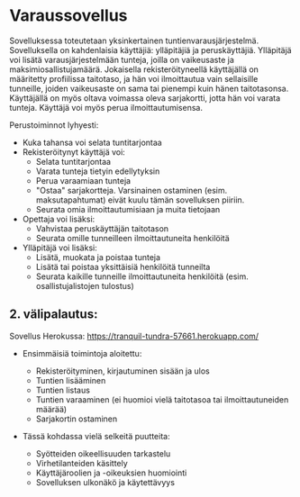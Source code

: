 # Varaussovellus

Sovelluksessa toteutetaan yksinkertainen tuntienvarausjärjestelmä. Sovelluksella on kahdenlaisia käyttäjiä: ylläpitäjiä ja peruskäyttäjiä. Ylläpitäjä voi lisätä varausjärjestelmään tunteja, joilla on vaikeusaste ja maksimiosallistujamäärä. Jokaisella rekisteröityneellä käyttäjällä on määritetty profiilissa taitotaso, ja hän voi ilmoittautua vain sellaisille tunneille, joiden vaikeusaste on sama tai pienempi kuin hänen taitotasonsa. Käyttäjällä on myös oltava voimassa oleva sarjakortti, jotta hän voi varata tunteja. Käyttäjä voi myös perua ilmoittautumisensa.

Perustoiminnot lyhyesti:
- Kuka tahansa voi selata tuntitarjontaa
- Rekisteröitynyt käyttäjä voi:
  - Selata tuntitarjontaa
  - Varata tunteja tietyin edellytyksin
  - Perua varaamiaan tunteja
  - "Ostaa" sarjakortteja. Varsinainen ostaminen (esim. maksutapahtumat) eivät kuulu tämän sovelluksen piiriin.
  - Seurata omia ilmoittautumisiaan ja muita tietojaan
- Opettaja voi lisäksi:
  - Vahvistaa peruskäyttäjän taitotason
  - Seurata omille tunneilleen ilmoittautuneita henkilöitä
- Ylläpitäjä voi lisäksi:
  - Lisätä, muokata ja poistaa tunteja
  - Lisätä tai poistaa yksittäisiä henkilöitä tunneilta
  - Seurata kaikille tunneille ilmoittautuneita henkilöitä (esim. osallistujalistojen tulostus) 

## 2. välipalautus:

Sovellus Herokussa:
https://tranquil-tundra-57661.herokuapp.com/

- Ensimmäisiä toimintoja aloitettu:
  - Rekisteröityminen, kirjautuminen sisään ja ulos
  - Tuntien lisääminen
  - Tuntien listaus
  - Tuntien varaaminen (ei huomioi vielä taitotasoa tai ilmoittautuneiden määrää)
  - Sarjakortin ostaminen

- Tässä kohdassa vielä selkeitä puutteita:
  - Syötteiden oikeellisuuden tarkastelu
  - Virhetilanteiden käsittely
  - Käyttäjäroolien ja -oikeuksien huomiointi
  - Sovelluksen ulkonäkö ja käytettävyys
